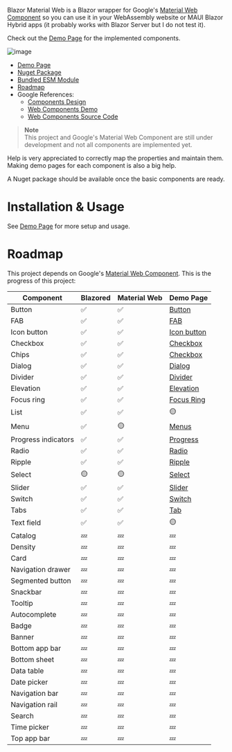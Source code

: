 ﻿Blazor Material Web is a Blazor wrapper for Google's [Material Web Component](https://github.com/material-components/material-web/) so you can use it in your WebAssembly website or MAUI Blazor Hybrid apps (it probably works with Blazor Server but I do not test it).

Check out the [Demo Page](https://blazorwebmaterial.lukevo.com/) for the implemented components.

![image](https://github.com/datvm/BlazorMaterialWeb/assets/6388546/ca18219e-831b-4feb-936a-b2cc5febce7b)

- [Demo Page](https://blazorwebmaterial.lukevo.com/)
- [Nuget Package](https://www.nuget.org/packages/BlazorMaterialWeb/)
- [Bundled ESM Module](https://github.com/datvm/material-web)
- [Roadmap](#roadmap)
- Google References:
  - [Components Design](https://m3.material.io/components)
  - [Web Components Demo](https://material-web.dev/)
  - [Web Components Source Code](https://github.com/material-components/material-web/)

> **Note**  
> This project and Google's Material Web Component are still under development and not all components are implemented yet.

Help is very appreciated to correctly map the properties and maintain them. Making demo pages for each component is also a big help.

A Nuget package should be available once the basic components are ready.

# Installation & Usage

See [Demo Page](https://blazorwebmaterial.lukevo.com/) for more setup and usage.

# Roadmap

This project depends on Google's [Material Web Component](https://github.com/material-components/material-web/). This is the progress of this project:

| Component | Blazored | Material Web | Demo Page |
| --- | --- | --- | --- |
| Button | ✅ | ✅ | [Button](https://blazorwebmaterial.lukevo.com/button) |
| FAB | ✅ | ✅ | [FAB](https://blazorwebmaterial.lukevo.com/fab) |
| Icon button | ✅ | ✅ | [Icon button](https://blazorwebmaterial.lukevo.com/icon-buttons) |
| Checkbox | ✅ | ✅ | [Checkbox](https://blazorwebmaterial.lukevo.com/checkbox) |
| Chips | ✅ | ✅ | [Checkbox](https://blazorwebmaterial.lukevo.com/chip) |
| Dialog | ✅ | ✅ | [Dialog](https://blazorwebmaterial.lukevo.com/dialog) |
| Divider | ✅ | ✅ | [Divider](https://blazorwebmaterial.lukevo.com/divider) |
| Elevation | ✅ | ✅ | [Elevation](https://blazorwebmaterial.lukevo.com/elevation) |
| Focus ring | ✅ | ✅ | [Focus Ring](https://blazorwebmaterial.lukevo.com/focus-ring) |
| List | ✅ | ✅ | 🟡 |
| Menu | ✅ | 🟡 | [Menus](https://blazorwebmaterial.lukevo.com/menu) |
| Progress indicators | ✅ | ✅ | [Progress](https://blazorwebmaterial.lukevo.com/progress) |
| Radio | ✅ | ✅ | [Radio](https://blazorwebmaterial.lukevo.com/radio) |
| Ripple | ✅ | ✅ | [Ripple](https://blazorwebmaterial.lukevo.com/ripple) |
| Select | 🟡 | 🟡 | [Select](https://blazorwebmaterial.lukevo.com/select) |
| Slider | ✅ | ✅ | [Slider](https://blazorwebmaterial.lukevo.com/slider) |
| Switch | ✅ | ✅ | [Switch](https://blazorwebmaterial.lukevo.com/switch) |
| Tabs | ✅ | ✅ | [Tab](https://blazorwebmaterial.lukevo.com/tabs) |
| Text field | ✅ | ✅ | 🟡 |
| Catalog | 💤 | 💤 | 💤 |
| Density | 💤 | 💤 | 💤 |
| Card | 💤 | 💤 | 💤 |
| Navigation drawer | 💤 | 💤 | 💤 |
| Segmented button | 💤 | 💤 | 💤 |
| Snackbar | 💤 | 💤 | 💤 |
| Tooltip | 💤 | 💤 | 💤 |
| Autocomplete | 💤 | 💤 | 💤 |
| Badge | 💤 | 💤 | 💤 |
| Banner | 💤 | 💤 | 💤 |
| Bottom app bar | 💤 | 💤 | 💤 |
| Bottom sheet | 💤 | 💤 | 💤 |
| Data table | 💤 | 💤 | 💤 |
| Date picker | 💤 | 💤 | 💤 |
| Navigation bar | 💤 | 💤 | 💤 |
| Navigation rail | 💤 | 💤 | 💤 |
| Search | 💤 | 💤 | 💤 |
| Time picker | 💤 | 💤 | 💤 |
| Top app bar | 💤 | 💤 | 💤 |